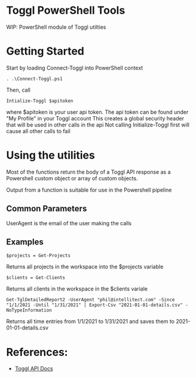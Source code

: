 # Toggl PowerShell Tools

WIP: PowerShell module of Toggl utilties

# Getting Started
Start by loading Connect-Toggl into PowerShell context
```
. .\Connect-Toggl.ps1
```

Then, call 
```
Intialize-Toggl $apitoken
```

where $apitoken is your user api token. The api token can be found under "My Profile" in your Toggl account
This creates a global security header that will be used in other calls in the api
Not calling Initialize-Toggl first will cause all other calls to fail

# Using the utilities
Most of the functions return the body of a Toggl API response as a Powershell custom object or array of custom objects.

Output from a function is suitable for use in the Powershell pipeline

## Common Parameters

UserAgent is the email of the user making the calls

## Examples

```
$projects = Get-Projects
```
Returns all projects in the workspace into the $projects variable

```
$clients = Get-Clients
```
Returns all clients in the workspace in the $clients variale

```
Get-TglDetailedReport2 -UserAgent "phil@intellitect.com" -Since "1/1/2021 -Until "1/31/2021" | Export-Csv "2021-01-01-details.csv" -NoTypeInformation
```
Returns all time entries from 1/1/2021 to 1/31/2021 and saves them to 2021-01-01-details.csv

# References:
- [Toggl API Docs](https://github.com/toggl/toggl_api_docs)

